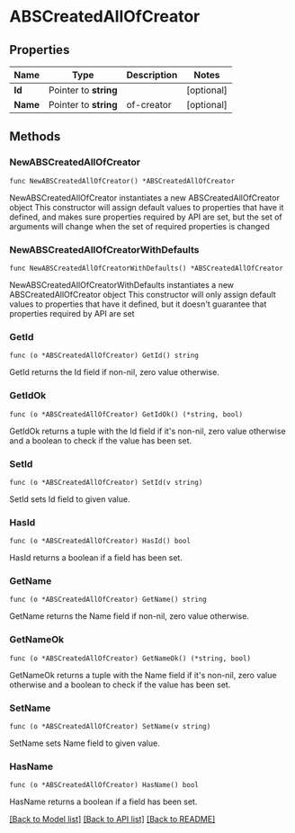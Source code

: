 # ABSCreatedAllOfCreator

## Properties

Name | Type | Description | Notes
------------ | ------------- | ------------- | -------------
**Id** | Pointer to **string** |  | [optional] 
**Name** | Pointer to **string** | of-creator | [optional] 

## Methods

### NewABSCreatedAllOfCreator

`func NewABSCreatedAllOfCreator() *ABSCreatedAllOfCreator`

NewABSCreatedAllOfCreator instantiates a new ABSCreatedAllOfCreator object
This constructor will assign default values to properties that have it defined,
and makes sure properties required by API are set, but the set of arguments
will change when the set of required properties is changed

### NewABSCreatedAllOfCreatorWithDefaults

`func NewABSCreatedAllOfCreatorWithDefaults() *ABSCreatedAllOfCreator`

NewABSCreatedAllOfCreatorWithDefaults instantiates a new ABSCreatedAllOfCreator object
This constructor will only assign default values to properties that have it defined,
but it doesn't guarantee that properties required by API are set

### GetId

`func (o *ABSCreatedAllOfCreator) GetId() string`

GetId returns the Id field if non-nil, zero value otherwise.

### GetIdOk

`func (o *ABSCreatedAllOfCreator) GetIdOk() (*string, bool)`

GetIdOk returns a tuple with the Id field if it's non-nil, zero value otherwise
and a boolean to check if the value has been set.

### SetId

`func (o *ABSCreatedAllOfCreator) SetId(v string)`

SetId sets Id field to given value.

### HasId

`func (o *ABSCreatedAllOfCreator) HasId() bool`

HasId returns a boolean if a field has been set.

### GetName

`func (o *ABSCreatedAllOfCreator) GetName() string`

GetName returns the Name field if non-nil, zero value otherwise.

### GetNameOk

`func (o *ABSCreatedAllOfCreator) GetNameOk() (*string, bool)`

GetNameOk returns a tuple with the Name field if it's non-nil, zero value otherwise
and a boolean to check if the value has been set.

### SetName

`func (o *ABSCreatedAllOfCreator) SetName(v string)`

SetName sets Name field to given value.

### HasName

`func (o *ABSCreatedAllOfCreator) HasName() bool`

HasName returns a boolean if a field has been set.


[[Back to Model list]](../README.md#documentation-for-models) [[Back to API list]](../README.md#documentation-for-api-endpoints) [[Back to README]](../README.md)


